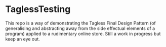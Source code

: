 # TaglessTesting

This repo is a way of demonstrating the Tagless Final Design Pattern (of generalising and abstracting away from the side effectual elements of a program) applied to a rudimentary online store. Still a work in progress but keep an eye out.
